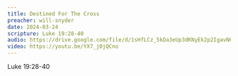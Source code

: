 ```yaml
---
title: Destined For The Cross
preacher: will-snyder
date: 2024-03-24
scripture: Luke 19:28-40
audio: https://drive.google.com/file/d/1sHfLCz_5kDa3eUp3dKNyEk2p2IgavN6t/view
video: https://youtu.be/YX7_j0jQCno
---
```

Luke 19:28-40